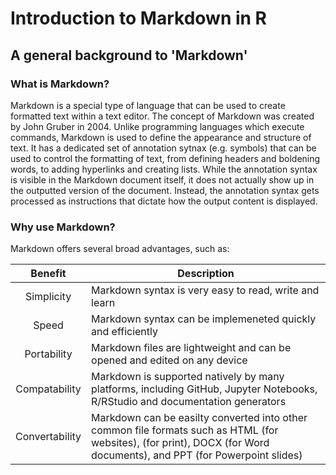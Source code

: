 # Introduction to Markdown in R

## A general background to 'Markdown'

### What is Markdown?
Markdown is a special type of language that can be used to create formatted text within a text editor. The concept of Markdown was created by John Gruber in 2004. Unlike programming languages which execute commands, Markdown is used to define the appearance and structure of text. It has a dedicated set of annotation sytnax (e.g. symbols) that can be used to control the formatting of text, from defining headers and boldening words, to adding hyperlinks and creating lists. While the annotation syntax is visible in the Markdown document itself, it does not actually show up in the outputted version of the document. Instead, the annotation syntax gets processed as instructions that dictate how the output content is displayed.

### Why use Markdown?

Markdown offers several broad advantages, such as:

| Benefit        | Description |
| :------------: | ----------- |
| Simplicity     | Markdown syntax is very easy to read, write and learn |
| Speed          | Markdown syntax can be implemeneted quickly and efficiently |
| Portability    | Markdown files are lightweight and can be opened and edited on any device |
| Compatability  | Markdown is supported natively by many platforms, including GitHub, Jupyter Notebooks, R/RStudio and documentation generators |
| Convertability | Markdown can be easilty converted into other common file formats such as HTML (for websites), (for print), DOCX (for Word documents), and PPT (for Powerpoint slides) |
